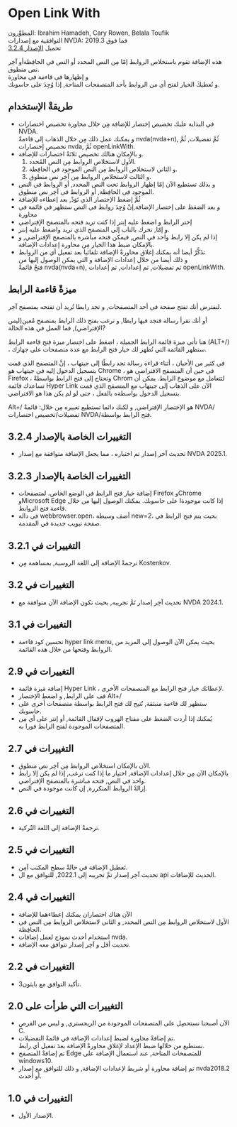 # Open Link With #

المطوِّرون: Ibrahim Hamadeh, Cary Rowen, Belala Toufik  
التوافقية مع إصدارات NVDA: 2019.3 فما فوق  
تحميل [الإصدار 3.2.4][1]  

هذه الإضافة تقوم باستخلاص الروابط إمّا مِن النص المحدد أو النص في الحافِظةأو آخِر نص منطوق.  
و إظهارها في قاءمة في محاورة  
و تُعطيكَ الخيار لفتح أي من الروابط بأحد المتصفحات المتاحة, إذا وُجِدَ على حاسوبك.   

## طريقةْ الإستخدام

*	في البداية عليك تخصيص إختصار للإضافة مِن خلال محاورة تخصيص اختصارات NVDA.  
و يمكنك عمل ذلك مِن خلال الذهاب إلى قاءمةْ nvda(nvda+n), ثُمَّ تفضيلات, ثُمَّ تخصيص إختصارات nvda, ثُمَّ openLinkWith.  
*	و بالإمكان هنالك تخصيص ثلاثةْ اختصارات للإضافة.  
	1.	الأول لاستخلاص الروابط مِن النص المُحدد.  
	2.	و الثاني لاستخلاص الروابط مِن النص الموجود في الحافِظة.  
	3.	و الثالث لاستخلاص الروابط مِن آخِر نص منطوق.
*	و بذلك تستطيع الآن إمّا إظهار الروابط تحت النص المحدد, أو الروابط في النص الموجود في الحافِظة, أو الروابط في آخِر نص منطوق.  
*	ثُمَّ إضغط الإختصار الذي تَوَدْ, بعد إعطاءه للإضافة  
*	و بعد الضغط على إختصار الإضافة,إنْ وُجِدَ روابط في النص ستظهر في قائمة في محاورة  
*	إختر الرابط و اضغط عليه إنتر إذا كنت تريد فتحه بالمتصفح الإفتراضي  
*	و إمّا, تحرك بالتاب إلى المتصفح الذي تريد واضغط عليه إنتر.  
*	إذا لم يكن إلا رابط واحد في النص, فيمكن فتحه مباشرة بالمتصفح الإفتراضي, و بالإمكان ضبط هذا الخيار مِن محاورة إعدادات الإضافة.  
*	تذَكَّرْ أيضا أنه يمكنك إغلاق محاورةْ الإضافة تلقائيا بعد تفعيل أي من الروابط  
و ذلك أيضا من خلال إعدادات الإضافة و التي يمكن الوصول إليها من  
فتحْ قائمةْ nvda(nvda+n), ثم تفضيلات, ثم إعدادات, ثم إعدادات openLinkWith.  

## ميزةْ قاءمة الرابط

لنفترض أنك تفتح صفحة  في أحد المتصفحات, و تجد رابطا تُريد أن تفتحه بمتصفح آخِر.

أو أنك تقرأ رسالة فتجد فيها رابطا, و ترغب بفتح ذلك الرابط بمتصفح مُعين(ليس الإفتراضي), فما العمل في هذه الحالة?

هنا تأتي ميزة قائمة الرابط الجميلة ، اضغط على اختصار ميزة فتح قاءمة الرابط (ALT+/) ، ستظهر القائمة التي تُظهر لك خيار فتح الرابط مع عدة متصفحات على جهازك.

في كثير من الأحيان ، أثناء قراءة رسالة تجد رابطًا إلى جيتهاب ، إنَّ المتصفح الذي قمت بتسجيل الدخول إليه في جيتهاب هو Chrome ، في حين أن المتصفح الافتراضي هو Firefox ، وتحتاج إلى فتح الرابط بواسطةْ Chrom لتتعامل مع موضوع الرابط. يمكن أن تساعدك قائمة Hyper Link الآن على الذهاب إلى جيتهاب مع المتصفح الذي قمت بتسجيل الدخول بواسطةه بالفعل ، حتى لو لم يكن هذا هو الافتراضي.

Alt+/ هو الإختصار الإفتراضي, و لكنك دائما تستطيع تغييره مِن خلال: قائمةْ NVDA/تفضيلات/تخصيص اختصارات NVDA/فتح الرابط بواسطة.

## التغييرات الخاصة بالإصدار 3.2.4 ##

*	تحديث آخر إصدار تم اختباره ، مما يجعل الإضافة متوافقة مع إصدار NVDA 2025.1.

## التغييرات الخاصة بالإصدار 3.2.3 ##

*	إضافة خيار فتح الرابط في الوضع الخاص، لمتصفحات Firefox وChrome وMicrosoft Edge إذا كانت موجودةا على حاسوبك. يمكنك الوصول إليها من خلال قاءمة فتح الروابط.
*	في دالة webbrowser.open، أضف وسيطة new=2، بحيث يتم فتح الرابط في صفحة تبويب جديدة في المقدمة.

## التغييرات في 3.2.1 ##

*	ترجمةْ الإضافة إلى اللغة الروسية, بمساهمة مِن Kostenkov.

## التغييرات في 3.2 ##

*	تحديث آخِر إصدار تَمَّ تجريبه, بحيث تكون الإضافة الآن متوافقة مع NVDA 2024.1.

## التغييرات في 3.1 ##

*	تحسين كود قاءمة hyper link menu, بحيث يمكن الآن الوصول إلى المزيد من الروابط وفتحها من خلال هذه القائمة.

## التغييرات في 2.9 ##

*	إضافة مَيزة قائمة Hyper Link ، لإعطائك خيار فتح الرابط مع المتصفحات الأخرى.
*	قف على الرابط, و اضغط الإختصار Alt+/
*	ستظهر لك قاءمة منبثقة, تُتيح لك فتح الرابط بواسطة متصفحات أخرى على حاسوبك.
*	يُمكنك إذا أردت الضغط على مفتاح الهروب لإقفال القائمة, أو إنتر على أي مِن المتصفحات الموجودة لفتح الرابط فورا به.

## التغييرات في  2.7 ##

*	الآن بالإمكان استخلاص الروابط مِن آخِر نص منطوق.  
*	بالإمكان الآن مِن خلال إعدادات الإضافة, اختيار ما إذا كنت ترغب, إذا لم يكن إلا رابط واحد في النص, فتحه مباشرة بالمتصفح الإفتراضي.  
*	 إزالةْ الروابط المتكررة, إن كانت موجودة في النص.  

## التغييرات في  2.6 ##

*	ترجمةْ الإضافة إلى اللغة التُركية.

## التغييرات في  2.5 ##

*	تَعطيل الإضافة في حالةْ سطح المكتب آمِن.
*	تحديث آخِر إصدار تمَّ تجريبه إلى 2022.1, للتوافق مع ال api الحديث للإضافات.

## التغييرات في  2.4 ##

*	الآن هناك اختصاران يمكنك إعطاءهما للإضافة  
*	الأول لاستخلاص الروابط مِن النص المحدد, و الثاني لاستخلاص الروابط مِن النص في الحافِظة.  
*	استخدام أحدث نموذج لعمل إضافات nvda.  
*	تحديث أقل و آخِر إصدار تتوافق معه الإضافة.  

## التغييرات في  2.2 ##
*	تأكيد التوافق مع بايثون3.  

## التغييرات التي طرأت على  2.0 ##

*	الآن أصبحنا نستحصِل على المتصفحات الموجودة من الريجستري, و ليس من القرص C.  
*	تم إضافةْ محاورة لضبط إعدادات الإضافة في قائمةْ التفضيلات.  
نستطيع من خلالها ضبط الإعداد لإغلاق محاورةْ الإضافة بعدَ تفعيل أي رابط.  
*	تم إضافةْ المتصفح Edge للمتصفحات المتاحة, عند استعمال الإضافة على windows10.  
*	تم إضافة محاورة أو شريط لإعدادات الإضافة, و ذلك للتوافق مع إصدار nvda2018.2 أو أحدث.  

## التغييرات في 1.0 ##

*	الإصدار الأول.  

[1]: https://github.com/ibrahim-s/openLinkWith/releases/download/3.2.4/openLinkWith-3.2.4.nvda-addon
